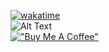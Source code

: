 [![wakatime](https://wakatime.com/badge/user/86f08dc1-5098-42c2-b193-5a05699baa48/project/7239718c-4401-49ae-bf30-3c767e433e10.svg)](https://wakatime.com/badge/user/86f08dc1-5098-42c2-b193-5a05699baa48/project/7239718c-4401-49ae-bf30-3c767e433e10)
\
![Alt Text](https://media0.giphy.com/media/v1.Y2lkPTc5MGI3NjExejVtMTd5emtuODR0MDV5azUzZHFvYTJsdWIyN3FvcmozYzN4YjRqNyZlcD12MV9pbnRlcm5hbF9naWZfYnlfaWQmY3Q9Zw/qdGhRLpWaQPRXpnHuV/giphy.gif)
\
[!["Buy Me A Coffee"](https://www.buymeacoffee.com/assets/img/custom_images/orange_img.png)](https://buymeacoffee.com/jackmilner)

